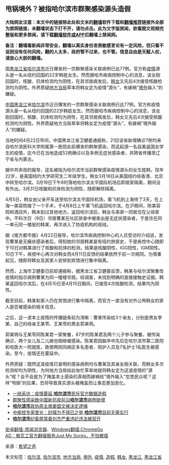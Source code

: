  <h2>甩锅境外？被指哈尔滨市群聚感染源头造假</h2> <p class="notice"><b>大陆网友注意：本文中的链接除此处和文末的<a href="https://github.com/bannedbook/fanqiang" >翻墙</a>软件下载和<a href="https://github.com/killgcd/justmysocks/blob/master/README.md">翻墙推荐</a>链接外全部为禁网链接，未翻墙状态下打不开，请勿点击。此为文字版禁闻，欲看图文视频完整版和更多禁闻，请下载<a href="https://github.com/bannedbook/fanqiang">翻墙软件或APP</a>后翻墙上禁闻网。</p><p>备注：翻墙看新闻非常安全，翻墙以真实身份发表敏感言论有一定风险，但只看不说则没有任何风险，翻的人太多，政府管不过来，也不管。信息自由是天赋人权，请放心大胆的翻墙。</b></p>  <div class="entry"> <p id="summary">国<a href="https://www.bannedbook.org/bnews/tag/%E9%BB%91%E9%BE%99%E6%B1%9F%E7%9C%81/" class="st_tag internal_tag" rel="tag" title="标签 黑龙江省 下的日志">黑龙江省</a><a href="https://www.bannedbook.org/bnews/tag/%E5%93%88%E5%B0%94%E6%BB%A8%E5%B8%82/" class="st_tag internal_tag" rel="tag" title="标签 哈尔滨市 下的日志">哈尔滨市</a>近日爆发的一宗群聚感染关联病例已达77例。官方称<a href="https://www.bannedbook.org/bnews/tag/%E7%96%AB%E6%83%85/" class="st_tag internal_tag" rel="tag" title="标签 疫情 下的日志">疫情</a>源头是一名从纽约回国的22岁韩姓女生。然而据哈市疾病控制中心的消息，该女刚回国时，核酸、抗体检测均为阴性，在其邻居病发后，<a href="https://www.bannedbook.org/bnews/tag/%E9%9F%A9%E5%A5%B3/" class="st_tag internal_tag" rel="tag" title="标签 韩女 下的日志">韩女</a>又先后4次接受核酸检测均为阴性。外界质疑<a href="https://www.bannedbook.org/bnews/tag/%E5%9C%B0%E6%96%B9%E5%BD%93%E5%B1%80/" class="st_tag internal_tag" rel="tag" title="标签 地方当局 下的日志">地方当局</a>草率将韩女定为疫情&#8221;源头&#8221;，有嫁祸&#8221;<a href="https://www.bannedbook.org/bnews/tag/%E5%A2%83%E5%A4%96/" class="st_tag internal_tag" rel="tag" title="标签 境外 下的日志">境外</a>输入&#8221;的嫌疑。</p> <p><span class='wp_keywordlink_affiliate'><a href="https://www.bannedbook.org/" title="中国" target="_blank">中国</a></span><a href="https://www.bannedbook.org/bnews/tag/%e9%bb%91%e9%be%99%e6%b1%9f/" class="st_tag internal_tag" rel="tag" title="标签 黑龙江 下的日志">黑龙江</a>省<a href="https://www.bannedbook.org/bnews/tag/%e5%93%88%e5%b0%94%e6%bb%a8/" class="st_tag internal_tag" rel="tag" title="标签 哈尔滨 下的日志">哈尔滨</a>市近日爆发的一宗群聚感染关联病例已达77例。官方称疫情源头是一名从纽约回国的22岁韩姓女生。然而据哈市疾病控制中心的消息，该女刚回国时，核酸、抗体检测均为阴性，在其邻居病发后，韩女又先后4次接受核酸检测均为阴性。外界质疑地方当局草率将韩女定为疫情&#8221;源头&#8221;，有嫁祸&#8221;境外输入&#8221;的嫌疑。</p> <p>当地时间4月22日早间，中国黑龙江省卫健委通报称，21日该省新增确诊7例均来自哈尔滨医科大学附属第一医院此前爆发的群聚感染，而这起源一名自美返国女学生的疫情，迄今已在当地造成52例确诊以及多例无症状感染者，并跨省传播至辽宁省与内蒙古。</p>  <p>据中共央视的报导，这名被指为哈尔滨市当前群聚感染疫情源头的女生姓韩，现年22岁，是美国纽约大学研究生二年级学生。韩女3月18日从美国纽约经香港、北京中转至哈尔滨。3月19日下午6时落地哈尔滨太平国际机场后即居家隔离，期间没有外出。3月31日核酸和抗体检测为阴性，随即解除隔离。</p> <p>4月5日，韩女由父亲开车送至哈尔滨太平国际机场，乘飞机到上海待了3天，在上海一美容院做了一个手术，于4月8日上午乘飞机返回哈尔滨。在沪期间，除美容院和酒店外，韩未到过其他地方。返回哈尔滨后，韩女与弟弟一同居住在父母家中。不料次日（9日）邻居曹某在社区排查中被查出是无症状感染者，于是住在同一单元同一楼层的韩某，再次进入了防疫机构的视线。</p> <p>据《南方都市报》4月22日报导，哈尔滨市疾病控制中心的人员受访时介绍说，发现曹某是无癥状感染者后，得知她的邻居韩某是有纽约旅居史，于是疾控中心随即于10日对韩某进行了核酸和抗体的检测，结果是核酸阴性，IGG阳性，IGM阴性。10日下午，疾控中心再次对韩女而4月11日反馈的结果依然于前一次相同。为慎重起见，随即将韩女及其家人安排到宾馆进行集中隔离。</p>  <p>然而，上海市卫健委日前却通报称，据黑龙江省卫健委反馈，韩某与哈尔滨聚集性疫情的指示病例曹某为同一幢楼邻居。经调查，未找到明确的直接接触史证据。韩某返回哈尔滨后，在4月10日至4月15日期间，已接受4次核酸检测，结果均为阴性。</p> <p>截至目前，韩某和家人仍在宾馆进行集中隔离，而官方一直没有对外公佈韩女的家人是否被感染的相关信息。</p> <p>之后，这一波本土疫情的传播链条较为清晰：曹某传染给3个亲友，分别是男友李某、自己的母亲王某苓、王某苓的男友郭某明。</p>  <p>郭某明与王某苓同陈某君一家聚餐，87岁的陈某君及两个儿子参与聚餐，被传染确诊，两个女儿及二儿媳也相继被感染。陈某君因脑卒中先后在哈尔滨市第二医院和哈医大一院就医，致使两院同病区多名患者、陪护人员及7名护士1名医生被感染。至今，疫情还在蔓延中。</p> <p>外界质疑：既然这波疫情已查明的感染病例均与曹某及其亲友相关联，而韩女多次检测却均为阴性，为何地方当局如此匆忙草率地就将韩女定为这波疫情的&#8221;源头&#8221;呢？会不会是为了掩盖本土感染的真相而嫁祸给&#8221;境外输入&#8221;忽悠民众呢？这样&#8221;甩锅&#8221;的后果，恐将导致真实源头被掩盖而让事态更加恶化。</p> <ul class='op-related-articles' title='相关阅读'> <li><a href='https://www.bannedbook.org/bnews/cbnews/20200423/1317692.html' target='_blank'>一线采访：疫情蔓延 <b>哈尔滨市</b>民斥官方数据造假</a></li> <li><a href='https://www.bannedbook.org/bnews/headline/20200422/1317315.html' target='_blank'>群聚性感染致中国新抗疫前沿<b>哈尔滨市</b>病例陡增</a></li> <li><a href='https://www.bannedbook.org/bnews/baitai/20200421/1316724.html' target='_blank'><b>哈尔滨市</b>政协原主席姜国文被决定逮捕</a></li> <li><a href='https://www.bannedbook.org/bnews/baitai/20200419/1315511.html' target='_blank'>中疾控专家曾光：封城为不得已之举 <b>哈尔滨市</b>目前无需实行</a></li> <li><a href='https://www.bannedbook.org/bnews/baitai/20200415/1313003.html' target='_blank'><b>哈尔滨市</b>纪委原常委刘杰严重违纪违法被双开</a></li> </ul> <div class="texttj"> <a href="https://github.com/bannedbook/fanqiang/wiki/%E5%AE%89%E5%8D%93%E7%BF%BB%E5%A2%99-%E7%A6%81%E9%97%BB%E6%B5%8F%E8%A7%88%E5%99%A8" target="_blank">安卓翻墙-禁闻浏览器</a>、<a href="https://github.com/bannedbook/fanqiang/wiki/Chrome%E4%B8%80%E9%94%AE%E7%BF%BB%E5%A2%99%E5%8C%85" target="_blank">Windows翻墙:ChromeGo</a><br/> <a href="https://github.com/killgcd/justmysocks/blob/master/README.md" target="_blank">AD：搬瓦工官方翻墙服务Just My Socks，不怕被墙</a> </div><p> 来源：<span class='wp_keywordlink_affiliate'><a href="https://www.soundofhope.org" title="希望之声" target="_blank">希望之声</a></span> </p> <a name='sharetosocial'></a>           </div><!--END ENTRY--> <div class="postfooter"> <div>本文标签：<a href="https://www.bannedbook.org/bnews/tag/%e5%93%88%e5%b0%94%e6%bb%a8/" rel="tag">哈尔滨</a>, <a href="https://www.bannedbook.org/bnews/tag/%E5%93%88%E5%B0%94%E6%BB%A8%E5%B8%82/" rel="tag">哈尔滨市</a>, <a href="https://www.bannedbook.org/bnews/tag/%E5%9C%B0%E6%96%B9%E5%BD%93%E5%B1%80/" rel="tag">地方当局</a>, <a href="https://www.bannedbook.org/bnews/tag/%E5%A2%83%E5%A4%96/" rel="tag">境外</a>, <a href="https://www.bannedbook.org/bnews/tag/%E7%96%AB%E6%83%85/" rel="tag">疫情</a>, <a href="https://www.bannedbook.org/bnews/tag/%e9%80%a0%e5%81%87/" rel="tag">造假</a>, <a href="https://www.bannedbook.org/bnews/tag/%E9%9F%A9%E5%A5%B3/" rel="tag">韩女</a>, <a href="https://www.bannedbook.org/bnews/tag/%e9%bb%91%e9%be%99%e6%b1%9f/" rel="tag">黑龙江</a>, <a href="https://www.bannedbook.org/bnews/tag/%E9%BB%91%E9%BE%99%E6%B1%9F%E7%9C%81/" rel="tag">黑龙江省</a></div>  </div><!--END POSTFOOTER--> 
